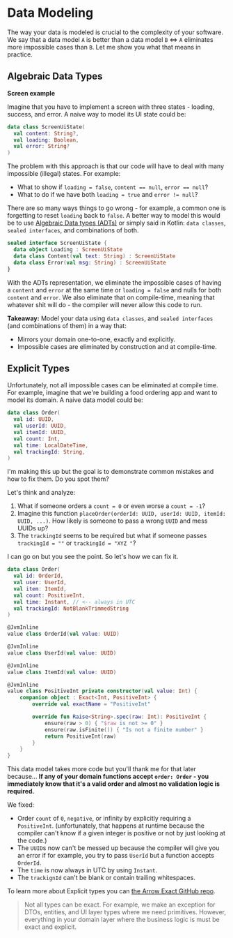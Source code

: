 # Data Modeling

The way your data is modeled is crucial to the complexity of your software. 
We say that a data model `A` is better than a data model `B` <=> `A` eliminates more impossible cases than `B`. Let me show you what that means in practice.

## Algebraic Data Types

**Screen example**

Imagine that you have to implement a screen with three states - loading, success, and error.
A naive way to model its UI state could be:

```kotlin
data class ScreenUiState(
  val content: String?,
  val loading: Boolean,
  val error: String?
)
```

The problem with this approach is that our code will have to deal with many impossible (illegal) states. For example:

- What to show if `loading = false`, `content == null`, `error == null`?
- What to do if we have both `loading = true` and `error != null`?

There are so many ways things to go wrong - for example, a common one is forgetting to reset `loading` back to `false`.
A better way to model this would be to use [Algebraic Data types (ADTs)](https://wiki.haskell.org/Algebraic_data_type) 
or simply said in Kotlin: `data classes`, `sealed interfaces`, and combinations of both.

```kotlin
sealed interface ScreenUiState {
  data object Loading : ScreenUiState
  data class Content(val text: String) : ScreenUiState
  data class Error(val msg: String) : ScreenUiState
}
```

With the ADTs representation, we eliminate the impossible cases of having a `content` and `error` at the same time 
or `loading = false` and nulls for both `content` and `error`. We also eliminate that on compile-time, meaning that
whatever shit will do - the compiler will never allow this code to run.

**Takeaway:** Model your data using `data classes`, and  `sealed interfaces` (and combinations of them) in a way that:

- Mirrors your domain one-to-one, exactly and explicitly.
- Impossible cases are eliminated by construction and at compile-time.

## Explicit Types

Unfortunately, not all impossible cases can be eliminated at compile time. For example, imagine that we're building
a food ordering app and want to model its domain. A naive data model could be:

```kotlin
data class Order(
  val id: UUID,
  val userId: UUID,
  val itemId: UUID,
  val count: Int,
  val time: LocalDateTime,
  val trackingId: String,
)
```

I'm making this up but the goal is to demonstrate common mistakes and how to fix them.
Do you spot them? 

Let's think and analyze:

1. What if someone orders a `count = 0` or even worse a `count = -1`?
2. Imagine this function `placeOrder(orderId: UUID, userId: UUID, itemId: UUID, ...)`. How likely is someone to pass a wrong `UUID` and mess UUIDs up?
3. The `trackingId` seems to be required but what if someone passes `trackingId = ""` or `trackingId = "XYZ "`?

I can go on but you see the point. So let's how we can fix it.

```kotlin
data class Order(
  val id: OrderId,
  val user: UserId,
  val item: ItemId,
  val count: PositiveInt,
  val time: Instant, // <-- always in UTC 
  val trackingId: NotBlankTrimmedString
)

@JvmInline
value class OrderId(val value: UUID)

@JvmInline
value class UserId(val value: UUID)

@JvmInline
value class ItemId(val value: UUID)

@JvmInline
value class PositiveInt private constructor(val value: Int) {
    companion object : Exact<Int, PositiveInt> {
        override val exactName = "PositiveInt"

        override fun Raise<String>.spec(raw: Int): PositiveInt {
            ensure(raw > 0) { "$raw is not >= 0" }
            ensure(raw.isFinite()) { "Is not a finite number" }
            return PositiveInt(raw)
        }
    }
}
```

This data model takes more code but you'll thank me for that later because...
**If any of your domain functions accept `order: Order` - you immediately know that it's a valid order and almost no validation logic is required.**

We fixed:

- Order `count` of `0`, `negative`, or infinity by explicitly requiring a `PositiveInt`. (unfortunately, that happens at runtime because the compiler can't know if a given integer is positive or not by just looking at the code.)
- The `UUID`s now can't be messed up because the compiler will give you an error if for example, you try to pass `UserId` but a function accepts `OrderId`.
- The `time` is now always in UTC by using `Instant`.
- The `trackignId` can't be blank or contain trailing whitespaces.

To learn more about Explicit types you can [the Arrow Exact GitHub repo](https://github.com/arrow-kt/arrow-exact).

> Not all types can be exact. For example, we make an exception for DTOs, entities, and UI layer types where we need primitives.
> However, everything in your domain layer where the business logic is must be exact and explicit.
